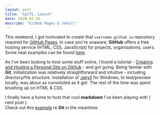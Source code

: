 ```yaml
---
layout: post
title: "tp175, Launch"
date: 2020-02-28
describe: "GitHub Pages & Jekyll"
---
```


This weekend, I got motivated to create that <code>username.github.io</code> repository required for <a href="https://help.github.com/en/github/working-with-github-pages" target="_blank">GitHub Pages</a>. 
In case you're unaware, <b>GitHub</b> offers a free hosting service (HTML, CSS, JavaScript) for projects, organisations, users.
Some neat examples can be found <a href="https://github.com/collections/github-pages-examples" target="_blank">here</a>.
 
As I've been looking to host some stuff online, I found a tutorial - <a href="http://jmcglone.com/guides/github-pages" target="_blank">Creating and Hosting a Personal Site on GitHub</a> - and got going.
Being familar with <b>Git</b>, initialization was relatively straightforward and intuitive - including directory/file structure. 
Installation of <a href="https://jekyllrb.com/" target="_blank">Jekyll</a> for Windows, to test/preview locally, was about as convoluted as it got.
The rest of the time was spent brushing up on HTML & CSS. 

I finally have a home to host that cool <b>markdown</b> I've been playing with ( next post ). <br>
Check out this <a href="http://annaken.github.io/intro_to_git_course/" target="_blank">example</a> re <b>Git</b> in the meantime.